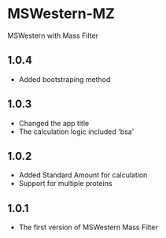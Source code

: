 # MSWestern-MZ
MSWestern with Mass Filter

## 1.0.4
- Added bootstraping method

## 1.0.3
- Changed the app title
- The calculation logic included 'bsa'

## 1.0.2
- Added Standard Amount for calculation
- Support for multiple proteins

## 1.0.1
- The first version of MSWestern Mass Filter

